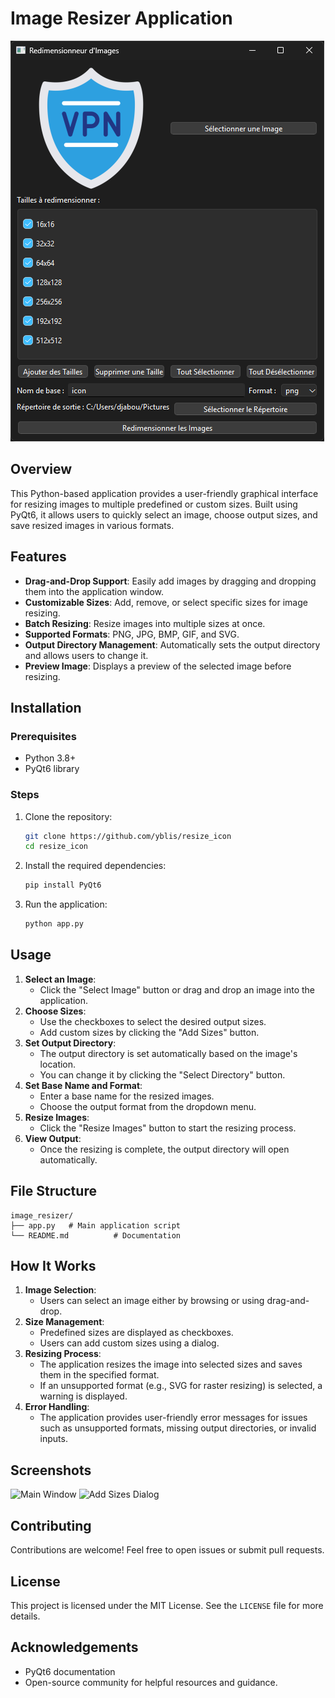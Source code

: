 # Image Resizer Application

![Resize tool](images/resize-tool.png)

## Overview
This Python-based application provides a user-friendly graphical interface for resizing images to multiple predefined or custom sizes. Built using PyQt6, it allows users to quickly select an image, choose output sizes, and save resized images in various formats.

## Features
- **Drag-and-Drop Support**: Easily add images by dragging and dropping them into the application window.
- **Customizable Sizes**: Add, remove, or select specific sizes for image resizing.
- **Batch Resizing**: Resize images into multiple sizes at once.
- **Supported Formats**: PNG, JPG, BMP, GIF, and SVG.
- **Output Directory Management**: Automatically sets the output directory and allows users to change it.
- **Preview Image**: Displays a preview of the selected image before resizing.

## Installation
### Prerequisites
- Python 3.8+
- PyQt6 library

### Steps
1. Clone the repository:
   ```bash
   git clone https://github.com/yblis/resize_icon
   cd resize_icon
   ```
2. Install the required dependencies:
   ```bash
   pip install PyQt6
   ```
3. Run the application:
   ```bash
   python app.py
   ```

## Usage
1. **Select an Image**:
   - Click the "Select Image" button or drag and drop an image into the application.
2. **Choose Sizes**:
   - Use the checkboxes to select the desired output sizes.
   - Add custom sizes by clicking the "Add Sizes" button.
3. **Set Output Directory**:
   - The output directory is set automatically based on the image's location.
   - You can change it by clicking the "Select Directory" button.
4. **Set Base Name and Format**:
   - Enter a base name for the resized images.
   - Choose the output format from the dropdown menu.
5. **Resize Images**:
   - Click the "Resize Images" button to start the resizing process.
6. **View Output**:
   - Once the resizing is complete, the output directory will open automatically.

## File Structure
```
image_resizer/
├── app.py   # Main application script
└── README.md          # Documentation
```

## How It Works
1. **Image Selection**:
   - Users can select an image either by browsing or using drag-and-drop.
2. **Size Management**:
   - Predefined sizes are displayed as checkboxes.
   - Users can add custom sizes using a dialog.
3. **Resizing Process**:
   - The application resizes the image into selected sizes and saves them in the specified format.
   - If an unsupported format (e.g., SVG for raster resizing) is selected, a warning is displayed.
4. **Error Handling**:
   - The application provides user-friendly error messages for issues such as unsupported formats, missing output directories, or invalid inputs.

## Screenshots
![Main Window](screenshots/main_window.png)
![Add Sizes Dialog](screenshots/add_sizes_dialog.png)

## Contributing
Contributions are welcome! Feel free to open issues or submit pull requests.

## License
This project is licensed under the MIT License. See the `LICENSE` file for more details.

## Acknowledgements
- PyQt6 documentation
- Open-source community for helpful resources and guidance.

